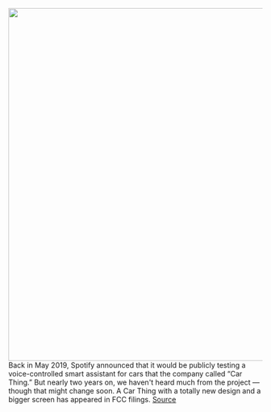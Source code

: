 <img src='https://cdn.vox-cdn.com/thumbor/QAO6RUFiMbxfVZnpqQcrR4-KnT8=/0x0:1733x1153/1200x800/filters:focal(729x439:1005x715)/cdn.vox-cdn.com/uploads/chorus_image/image/68670465/image.0.png' width='700px' /><br/>
Back in May 2019, Spotify announced that it would be publicly testing a voice-controlled smart assistant for cars that the company called “Car Thing.” But nearly two years on, we haven't heard much from the project — though that might change soon. A Car Thing with a totally new design and a bigger screen has appeared in FCC filings.
<a href='https://www.theverge.com/2021/1/14/22231876/spotify-car-thing-fcc-design-screen-pictures-photos'> Source <a/>